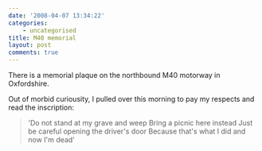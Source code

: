 ```yaml
---
date: '2008-04-07 13:34:22'
categories:
    - uncategorised
title: M40 memorial
layout: post
comments: true
---
```


There is a memorial plaque on the northbound M40 motorway in
Oxfordshire.

Out of morbid curiousity, I pulled over this morning to pay my respects
and read the inscription:
> 'Do not stand at my grave and weep Bring a picnic here instead Just be
> careful opening the driver's door Because that's what I did and now
> I'm dead'
